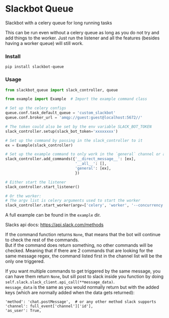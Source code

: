 # Slackbot Queue

Slackbot with a celery queue for long running tasks

This can be run even without a celery queue as long as you do not try and add things to the worker. Just run the listener and all the features (besides having a worker queue) will still work.


### Install
`pip install slackbot-queue`  


### Usage

```python
from slackbot_queue import slack_controller, queue

from example import Example  # Import the example command class

# Set up the celery configs
queue.conf.task_default_queue = 'custom_slackbot'
queue.conf.broker_url = 'amqp://guest:guest@localhost:5672//'

# The token could also be set by the env variable SLACK_BOT_TOKEN
slack_controller.setup(slack_bot_token='xxxxxxxx')

# Set up the command by passing in the slack_controller to it
ex = Example(slack_controller)

# Set up the example command to only work in the `general` channel or as a direct message
slack_controller.add_commands({'__direct_message__': [ex],
                               '__all__': [],
                               'general': [ex],
                               })

# Either start the listener
slack_controller.start_listener()

# Or the worker:
# The argv list is celery arguments used to start the worker
slack_controller.start_worker(argv=['celery', 'worker', '--concurrency', '1', '-l', 'info'])
```

A full example can be found in the `example` dir.

Slacks api docs: https://api.slack.com/methods

If the command function returns `None`, that means that the bot will continue to check the rest of the commands.  
But if the command does return something, no other commands will be checked. Meaning that if there are 2 commands that are looking for the same message regex, the command listed first in the channel list will be the only one triggered.

If you want multiple commands to get triggered by the same message, you can have them return `None`, but sill post to slack inside you function by doing `self.slack.slack_client.api_call(**message_data)`.  
`message_data` is the same as you would normally return but with the added keys (which are normally added when the data gets returned):  
```
'method': 'chat.postMessage',  # or any other method slack supports
'channel': full_event['channel']['id'],
'as_user': True,
```
